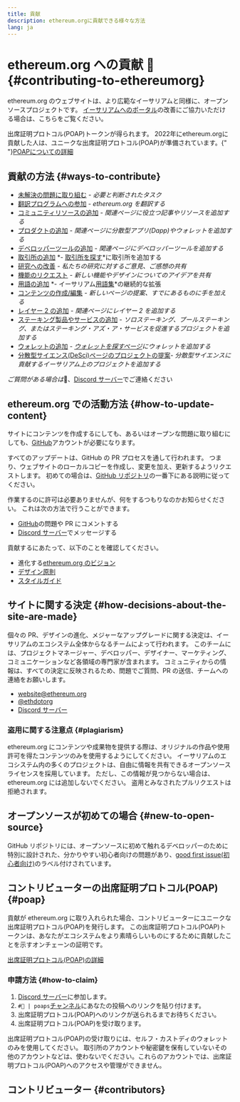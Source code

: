 ```yaml
---
title: 貢献
description: ethereum.orgに貢献できる様々な方法
lang: ja
---
```


# ethereum.org への貢献 🦄 {#contributing-to-ethereumorg}

ethereum.org のウェブサイトは、より広範なイーサリアムと同様に、オープンソースプロジェクトです。 [イーサリアムへのポータル](/about/)の改善にご協力いただける場合は、こちらをご覧ください。

<InfoBanner shouldCenter emoji=":tada:">
  出席証明プロトコル(POAP)トークンが得られます。 2022年にethereum.orgに貢献した人は、ユニークな出席証明プロトコル(POAP)が準備されています。{" "}<a href="#poap">POAPについての詳細</a>
</InfoBanner>

## 貢献の方法 {#ways-to-contribute}

- [未解決の問題に取り組む](https://github.com/ethereum/ethereum-org-website/issues) _- 必要と判断されたタスク_
- [翻訳プログラムへの参加](/contributing/translation-program/) _- ethereum.org を翻訳する_
- [コミュニティリソースの追加](/contributing/content-resources/) _- 関連ページに役立つ記事やリソースを追加する_
- [プロダクトの追加](/contributing/adding-products/) _- 関連ページに分散型アプリ(Dapp)やウォレットを追加する_
- [デベロッパーツールの追加](/contributing/adding-developer-tools/) _- 関連ページにデベロッパーツールを追加する_
- [取引所の追加](/contributing/adding-exchanges/) *- [取引所を探す](/get-eth/#country-picker)*に取引所を追加する
- [研究への改善](https://www.notion.so/efdn/Ethereum-org-User-Persona-Memo-b44dc1e89152457a87ba872b0dfa366c) _- 私たちの研究に対するご意見、ご感想の共有_
- [機能のリクエスト](https://github.com/ethereum/ethereum-org-website/issues/new?assignees=&labels=feature+%3Asparkles%3A&projects=&template=feature_request.yaml&title=Feature+request) _- 新しい機能やデザインについてのアイデアを共有_
- [用語の追加](/contributing/adding-glossary-terms) *- イーサリアム[用語集](/glossary/)*の継続的な拡張
- [コンテンツの作成/編集](/contributing/#how-to-update-content) _- 新しいページの提案、すでにあるものに手を加える_
- [レイヤー 2 の追加](/contributing/adding-layer-2s/) _- 関連ページにレイヤー 2 を追加する_
- [ステーキング製品やサービスの追加](/contributing/adding-staking-products/) - _ソロステーキング、プールステーキング、またはステーキング・アズ・ア・サービスを促進するプロジェクトを追加する_
- [ウォレットの追加](/contributing/adding-wallets/) _- [ウォレットを探すページ](/wallets/find-wallet/)にウォレットを追加する_
- [分散型サイエンス(DeSci)ページのプロジェクトの提案](/contributing/adding-desci-projects/)_- 分散型サイエンスに貢献するイーサリアム上のプロジェクトを追加する_

*ご質問がある場合は*🤔、[Discord サーバー](https://discord.gg/ethereum-org)でご連絡ください

## ethereum.org での活動方法 {#how-to-update-content}

サイトにコンテンツを作成するにしても、あるいはオープンな問題に取り組むにしても、[GitHub](https://github.com)アカウントが必要になります。

すべてのアップデートは、GitHub の PR プロセスを通して行われます。 つまり、ウェブサイトのローカルコピーを作成し、変更を加え、更新するようリクエストします。 初めての場合は、[GitHub リポジトリ](https://github.com/ethereum/ethereum-org-website)の一番下にある説明に従ってください。

作業するのに許可は必要ありませんが、何をするつもりなのかお知らせください。 これは次の方法で行うことができます。

- [GitHub](https://github.com/ethereum/ethereum-org-website)の問題や PR にコメントする
- [Discord サーバー](https://discord.gg/ethereum-org)でメッセージする

貢献するにあたって、以下のことを確認してください。

- 進化する[ethereum.org のビジョン](/about/)
- [デザイン原則](/contributing/design-principles/)
- [スタイルガイド](/contributing/style-guide/)

## サイトに関する決定 {#how-decisions-about-the-site-are-made}

個々の PR、デザインの進化、メジャーなアップグレードに関する決定は、イーサリアムのエコシステム全体からなるチームによって行われます。 このチームには、プロジェクトマネージャー、デベロッパー、デザイナー、マーケティング、コミュニケーションなど各領域の専門家が含まれます。 コミュニティからの情報は、すべての決定に反映されるため、問題でご質問、PR の送信、チームへの連絡をお願いします。

- [website@ethereum.org](mailto:website@ethereum.org)
- [@ethdotorg](https://twitter.com/ethdotorg)
- [Discord サーバー](https://discord.gg/ethereum-org)

### 盗用に関する注意点 {#plagiarism}

ethereum.org にコンテンツや成果物を提供する際は、オリジナルの作品や使用許可を得たコンテンツのみを使用するようにしてください。 イーサリアムのエコシステム内の多くのプロジェクトは、自由に情報を共有できるオープンソースライセンスを採用しています。 ただし、この情報が見つからない場合は、ethereum.org には追加しないでください。 盗用とみなされたプルリクエストは拒絶されます。

## オープンソースが初めての場合 {#new-to-open-source}

GitHub リポジトリには、オープンソースに初めて触れるデベロッパーのために特別に設計された、分かりやすい初心者向けの問題があり、[good first issue(初心者向け)](https://github.com/ethereum/ethereum-org-website/issues?q=is%3Aopen+is%3Aissue+label%3A%22good+first+issue%22)のラベル付けされています。

## コントリビューターの出席証明プロトコル(POAP) {#poap}

貢献が ethereum.org に取り入れられた場合、コントリビューターにユニークな出席証明プロトコル(POAP)を発行します。 この出席証明プロトコル(POAP)トークンは、あなたがエコシステムをより素晴らしいものにするために貢献したことを示すオンチェーンの証明です。

[出席証明プロトコル(POAP)の詳細](https://www.poap.xyz/)

### 申請方法 {#how-to-claim}

1. [Discord サーバー](https://discord.gg/ethereum-org)に参加します。
2. `#🥇 | poaps`[チャンネル](https://discord.com/channels/714888181740339261/804005643211898911)にあなたの投稿へのリンクを貼り付けます。
3. 出席証明プロトコル(POAP)へのリンクが送られるまでお待ちください。
4. 出席証明プロトコル(POAP)を受け取ります。

出席証明プロトコル(POAP)の受け取りには、セルフ・カストディのウォレットのみを使用してください。 取引所のアカウントや秘密鍵を保有していないその他のアカウントなどは、使わないでください。これらのアカウントでは、出席証明プロトコル(POAP)へのアクセスや管理ができません。

## コントリビューター {#contributors}

<Contributors />
